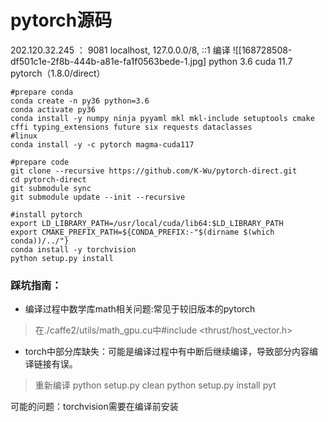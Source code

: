 # pytorch源码
202.120.32.245 ： 9081
localhost, 127.0.0.0/8, ::1
编译
![[168728508-df501c1e-2f8b-444b-a81e-fa1f0563bede-1.jpg]
python 3.6
cuda 11.7
pytorch（1.8.0/direct）

```
#prepare conda
conda create -n py36 python=3.6 
conda activate py36
conda install -y numpy ninja pyyaml mkl mkl-include setuptools cmake cffi typing_extensions future six requests dataclasses
#linux
conda install -y -c pytorch magma-cuda117
```

```
#prepare code
git clone --recursive https://github.com/K-Wu/pytorch-direct.git
cd pytorch-direct
git submodule sync
git submodule update --init --recursive
```
```
#install pytorch
export LD_LIBRARY_PATH=/usr/local/cuda/lib64:$LD_LIBRARY_PATH
export CMAKE_PREFIX_PATH=${CONDA_PREFIX:-"$(dirname $(which conda))/../"}
conda install -y torchvision
python setup.py install
```
### 踩坑指南：
- 编译过程中数学库math相关问题:常见于较旧版本的pytorch
>在./caffe2/utils/math_gpu.cu中#include <thrust/host_vector.h>
- torch中部分库缺失：可能是编译过程中有中断后继续编译，导致部分内容编译链接有误。
>重新编译
python setup.py clean
python setup.py install
pyt

可能的问题：torchvision需要在编译前安装